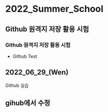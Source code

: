 # 2022_Summer_School
## Github 원격지 저장 활용 시험
### Github 원격지 저장 활용 시험
* Github Test

## 2022_06_29_(Wen)
Github 실습

## gihub에서 수정